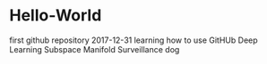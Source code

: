 # Hello-World
first github repository
2017-12-31 learning how to use GitHUb
Deep Learning
Subspace Manifold
Surveillance
dog
